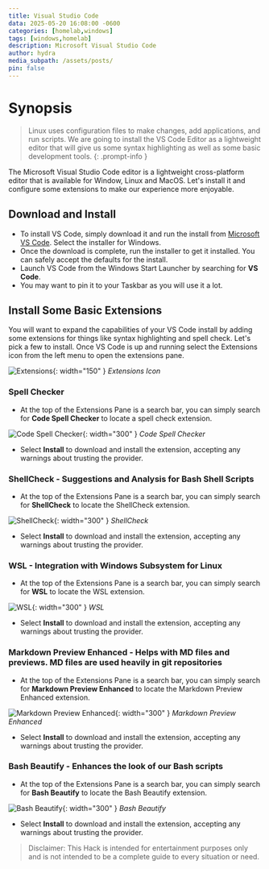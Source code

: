 ```yaml
---
title: Visual Studio Code
data: 2025-05-20 16:08:00 -0600
categories: [homelab,windows]
tags: [windows,homelab]
description: Microsoft Visual Studio Code
author: hydra
media_subpath: /assets/posts/
pin: false
---
```

# Synopsis
>Linux uses configuration files to make changes, add applications, and run scripts. We are going to install the VS Code Editor as a lightweight editor that will give us some syntax highlighting as well as some basic development tools.
{: .prompt-info }

The Microsoft Visual Studio Code editor is a lightweight cross-platform editor that is available for Window, Linux and MacOS. Let's install it and configure some extensions to make our experience more enjoyable.

## Download and Install
- To install VS Code, simply download it and run the install from [Microsoft VS Code](https://code.visualstudio.com/download). Select the installer for Windows.
- Once the download is complete, run the installer to get it installed. You can safely accept the defaults for the install.
- Launch VS Code from the Windows Start Launcher by searching for **VS Code**.
- You may want to pin it to your Taskbar as you will use it a lot.

## Install Some Basic Extensions
You will want to expand the capabilities of your VS Code install by adding some extensions for things like syntax highlighting and spell check. Let's pick a few to install. Once VS Code is up and running select the Extensions icon from the left menu to open the extensions pane.

![Extensions](/2025-05-20/extensions.png){: width="150" }
_Extensions Icon_

### Spell Checker
- At the top of the Extensions Pane is a search bar, you can simply search for **Code Spell Checker** to locate a spell check extension.

![Code Spell Checker](/2025-05-20/code-checker.png){: width="300" }
_Code Spell Checker_

- Select **Install** to download and install the extension, accepting any warnings about trusting the provider.

### ShellCheck - Suggestions and Analysis for Bash Shell Scripts
- At the top of the Extensions Pane is a search bar, you can simply search for **ShellCheck** to locate the ShellCheck extension.

![ShellCheck](/2025-05-20/shell-check.png){: width="300" }
_ShellCheck_

- Select **Install** to download and install the extension, accepting any warnings about trusting the provider.

### WSL - Integration with Windows Subsystem for Linux
- At the top of the Extensions Pane is a search bar, you can simply search for **WSL** to locate the WSL extension.

![WSL](/2025-05-20/wsl.png){: width="300" }
_WSL_

- Select **Install** to download and install the extension, accepting any warnings about trusting the provider.

### Markdown Preview Enhanced - Helps with MD files and previews. MD files are used heavily in git repositories
- At the top of the Extensions Pane is a search bar, you can simply search for **Markdown Preview Enhanced** to locate the Markdown Preview Enhanced extension.

![Markdown Preview Enhanced](/2025-05-20/markdown.png){: width="300" }
_Markdown Preview Enhanced_

- Select **Install** to download and install the extension, accepting any warnings about trusting the provider.

### Bash Beautify - Enhances the look of our Bash scripts
- At the top of the Extensions Pane is a search bar, you can simply search for **Bash Beautify** to locate the Bash Beautify extension.

![Bash Beautify](/2025-05-20/bash-beautify.png){: width="300" }
_Bash Beautify_

- Select **Install** to download and install the extension, accepting any warnings about trusting the provider.



>Disclaimer: This Hack is intended for entertainment purposes only and is not intended to be a complete guide to every situation or need.